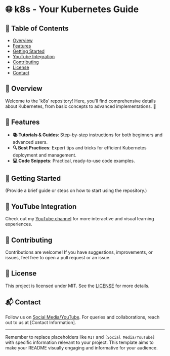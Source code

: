 # 🌐 k8s - Your Kubernetes Guide

## 📑 Table of Contents
- [Overview](#overview)
- [Features](#features)
- [Getting Started](#getting-started)
- [YouTube Integration](#youtube-integration)
- [Contributing](#contributing)
- [License](#license)
- [Contact](#contact)

## 📖 Overview
Welcome to the 'k8s' repository! Here, you'll find comprehensive details about Kubernetes, from basic concepts to advanced implementations. 🚀

## 🌟 Features
- **📚 Tutorials & Guides**: Step-by-step instructions for both beginners and advanced users.
- **🔍 Best Practices**: Expert tips and tricks for efficient Kubernetes deployment and management.
- **💻 Code Snippets**: Practical, ready-to-use code examples.

## 🚦 Getting Started
(Provide a brief guide or steps on how to start using the repository.)

## 🎥 YouTube Integration
Check out my [YouTube channel](#) for more interactive and visual learning experiences.

## 🤝 Contributing
Contributions are welcome! If you have suggestions, improvements, or issues, feel free to open a pull request or an issue.

## 📜 License
This project is licensed under MIT. See the [LICENSE](#) for more details.

## 📬 Contact
Follow us on [Social Media/YouTube](#). For queries and collaborations, reach out to us at [Contact Information].

---

Remember to replace placeholders like `MIT` and `[Social Media/YouTube]` with specific information relevant to your project. This template aims to make your README visually engaging and informative for your audience.
